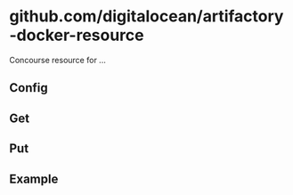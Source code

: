 # github.com/digitalocean/artifactory-docker-resource

Concourse resource for ...

## Config

## Get

## Put

## Example

```yaml
```
